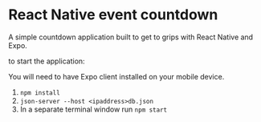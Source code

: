 # React Native event countdown

A simple countdown application built to get to grips with React Native and Expo.

to start the application:

You will need to have Expo client installed on your mobile device.

1. `npm install`
2. `json-server --host <ipaddress>db.json`
3. In a separate terminal window run `npm start`